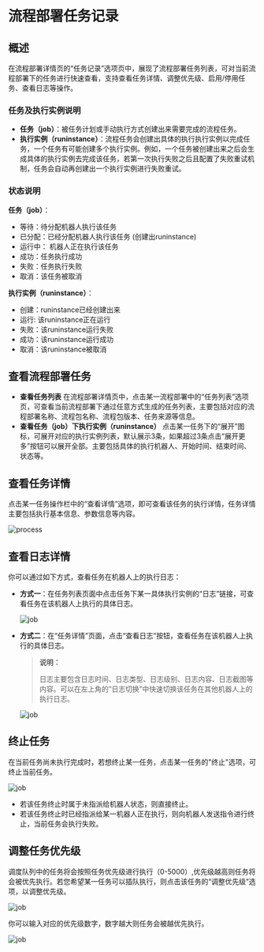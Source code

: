 # 流程部署任务记录

## 概述

在流程部署详情页的“任务记录”选项页中，展现了流程部署任务列表，可对当前流程部署下的任务进行快速查看，支持查看任务详情、调整优先级、启用/停用任务、查看日志等操作。

### 任务及执行实例说明

- **任务（job）**：被任务计划或手动执行方式创建出来需要完成的流程任务。
- **执行实例（runinstance）**：流程任务会创建出具体的执行执行实例以完成任务，一个任务有可能创建多个执行实例。例如，一个任务被创建出来之后会生成具体的执行实例去完成该任务，若第一次执行失败之后且配置了失败重试机制，任务会自动再创建出一个执行实例进行失败重试。

### 状态说明

**任务（job）**：

- 等待：待分配机器人执行该任务
- 已分配：已经分配机器人执行该任务 (创建出runinstance)
- 运行中： 机器人正在执行该任务
- 成功：任务执行成功
- 失败：任务执行失败
- 取消：该任务被取消

**执行实例（runinstance）**：

- 创建：runinstance已经创建出来
- 运行: 该runinstance正在运行
- 失败：该runinstance运行失败
- 成功：该runinstance运行成功
- 取消：该runinstance被取消

## 查看流程部署任务

- **查看任务列表**
在流程部署详情页中，点击某一流程部署中的“任务列表”选项页，可查看当前流程部署下通过任意方式生成的任务列表，主要包括对应的流程部署名称、流程包名称、流程包版本、任务来源等信息。
- **查看任务（job）下执行实例（runinstance）**
点击某一任务下的“展开”图标，可展开对应的执行实例列表，默认展示3条，如果超过3条点击“展开更多”按钮可以展开全部。主要包括具体的执行机器人、开始时间、结束时间、状态等。

## 查看任务详情

点击某一任务操作栏中的“查看详情”选项，即可查看该任务的执行详情，任务详情主要包括执行基本信息、参数信息等内容。

![process](https://docimages.blob.core.chinacloudapi.cn/images/Console/process/V3workflow17.png)

## 查看日志详情

你可以通过如下方式，查看任务在机器人上的执行日志：

- **方式一**：在任务列表页面中点击任务下某一具体执行实例的“日志”链接，可查看任务在该机器人上执行的具体日志。

    ![job](https://docimages.blob.core.chinacloudapi.cn/images/Console/process/V3workflow18.png)

- **方式二**：在“任务详情”页面，点击“查看日志”按钮，查看任务在该机器人上执行的具体日志。

    >**说明：**
    >
    >日志主要包含日志时间、日志类型、日志级别、日志内容、日志截图等内容。可以在左上角的“日志切换”中快速切换该任务在其他机器人上的执行日志。

    ![job](https://docimages.blob.core.chinacloudapi.cn/images/Console/viewlog20210413.png)

## 终止任务

在当前任务尚未执行完成时，若想终止某一任务，点击某一任务的"终止"选项，可终止当前任务。

![job](https://docimages.blob.core.chinacloudapi.cn/images/Console/process/V3workflow20.png)

- 若该任务终止时属于未指派给机器人状态，则直接终止。
- 若该任务终止时已经指派给某一机器人正在执行，则向机器人发送指令进行终止，当前任务会执行失败。

## 调整任务优先级

调度队列中的任务将会按照任务优先级进行执行（0-5000）,优先级越高则任务将会被优先执行。若您希望某一任务可以插队执行，则点击该任务的“调整优先级”选项，以调整优先级。

![job](https://docimages.blob.core.chinacloudapi.cn/images/Console/process/V3workflow21.png)

你可以输入对应的优先级数字，数字越大则任务会被越优先执行。

![job](https://docimages.blob.core.chinacloudapi.cn/images/Console/process/V3workflow22.png)
